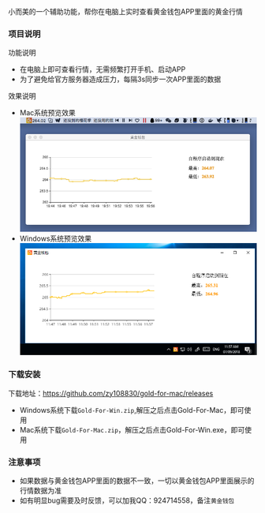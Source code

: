 小而美的一个辅助功能，帮你在电脑上实时查看黄金钱包APP里面的黄金行情

### 项目说明

功能说明
- 在电脑上即可查看行情，无需频繁打开手机、启动APP
- 为了避免给官方服务器造成压力，每隔3s同步一次APP里面的数据

效果说明
- Mac系统预览效果
![gold_tray](https://raw.githubusercontent.com/zy108830/gold/master/preview_mac.png)
- Windows系统预览效果
![gold_tray](https://raw.githubusercontent.com/zy108830/gold/master/preview_win.png)

### 下载安装

下载地址：https://github.com/zy108830/gold-for-mac/releases
- Windows系统下载`Gold-For-Win.zip`,解压之后点击Gold-For-Mac，即可使用
- Mac系统下载`Gold-For-Mac.zip`，解压之后点击Gold-For-Win.exe，即可使用

### 注意事项
- 如果数据与黄金钱包APP里面的数据不一致，一切以黄金钱包APP里面展示的行情数据为准
- 如有明显bug需要及时反馈，可以加我QQ：924714558，备注`黄金钱包`